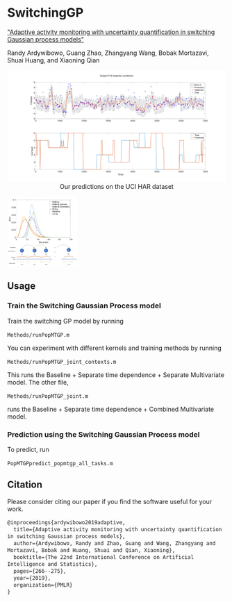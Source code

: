 # SwitchingGP

["Adaptive activity monitoring with uncertainty quantification in switching Gaussian process models"](http://proceedings.mlr.press/v89/ardywibowo19a.html)

Randy Ardywibowo, Guang Zhao, Zhangyang Wang, Bobak Mortazavi, Shuai Huang, and Xiaoning Qian

<p align="center">
  <img src="Figures/fullfull.png" alt="full prediction"/></br>
  <span align="center">Our predictions on the UCI HAR dataset</span>
</p>

<p float="left">
  <img src="./Figures/gampdf.png" alt="duration distribution" width="32%"/></br>
  <img src="./Figures/semimarkov.png" alt="duration distribution" width="32%"/></br>
</p>

## Usage

### Train the Switching Gaussian Process model

Train the switching GP model by running 

```Methods/runPopMTGP.m```

You can experiment with different kernels and training methods by running 

```Methods/runPopMTGP_joint_contexts.m```

This runs the Baseline + Separate time dependence + Separate Multivariate model. The other file,

```Methods/runPopMTGP_joint.m```

runs the Baseline + Separate time dependence + Combined Multivariate model.

### Prediction using the Switching Gaussian Process model

To predict, run

```PopMTGPpredict_popmtgp_all_tasks.m```

## Citation
Please consider citing our paper if you find the software useful for your work.

```
@inproceedings{ardywibowo2019adaptive,
  title={Adaptive activity monitoring with uncertainty quantification in switching Gaussian process models},
  author={Ardywibowo, Randy and Zhao, Guang and Wang, Zhangyang and Mortazavi, Bobak and Huang, Shuai and Qian, Xiaoning},
  booktitle={The 22nd International Conference on Artificial Intelligence and Statistics},
  pages={266--275},
  year={2019},
  organization={PMLR}
}
```

